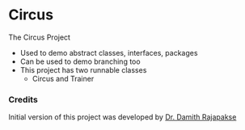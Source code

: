 # Circus
The Circus Project

- Used to demo abstract classes, interfaces, packages
- Can be used to demo branching too
- This project has two runnable classes
  - Circus and Trainer

### Credits

Initial version of this project was developed by [Dr. Damith Rajapakse](https://github.com/damithc)
